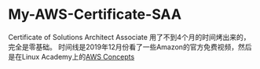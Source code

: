 # My-AWS-Certificate-SAA
Certificate of Solutions Architect Associate
用了不到4个月的时间烤出来的，完全是零基础。
时间线是2019年12月份看了一些Amazon的官方免费视频，然后是在Linux Academy上的[AWS Concepts](https://github.com/iyutpo/AWS_Practitioner)
